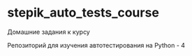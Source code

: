 # stepik_auto_tests_course
Домашние задания к курсу

Репозиторий для изучения автотестирования на Python - 4
